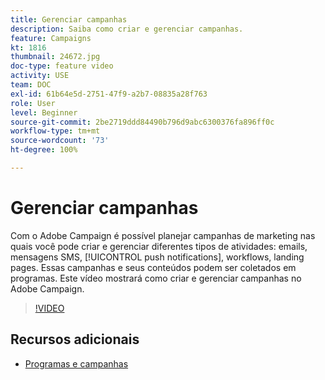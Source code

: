 ```yaml
---
title: Gerenciar campanhas
description: Saiba como criar e gerenciar campanhas.
feature: Campaigns
kt: 1816
thumbnail: 24672.jpg
doc-type: feature video
activity: USE
team: DOC
exl-id: 61b64e5d-2751-47f9-a2b7-08835a28f763
role: User
level: Beginner
source-git-commit: 2be2719ddd84490b796d9abc6300376fa896ff0c
workflow-type: tm+mt
source-wordcount: '73'
ht-degree: 100%

---
```


# Gerenciar campanhas

Com o Adobe Campaign é possível planejar campanhas de marketing nas quais você pode criar e gerenciar diferentes tipos de atividades: emails, mensagens SMS, [!UICONTROL push notifications], workflows, landing pages. Essas campanhas e seus conteúdos podem ser coletados em programas. Este vídeo mostrará como criar e gerenciar campanhas no Adobe Campaign.

>[!VIDEO](https://video.tv.adobe.com/v/24672?quality=12)

## Recursos adicionais

* [Programas e campanhas](https://experienceleague.adobe.com/docs/campaign-standard/using/getting-started/marketing-plans/programs-and-campaigns.html?lang=pt-BR)
